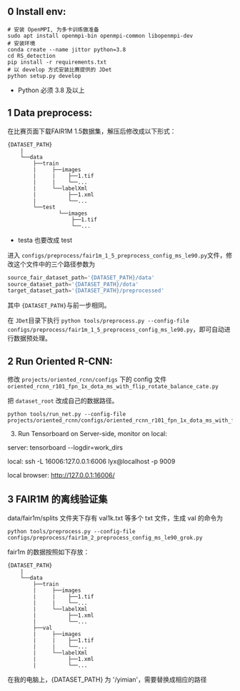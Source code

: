 ## 0 Install env:

```shell
# 安装 OpenMPI, 为多卡训练做准备
sudo apt install openmpi-bin openmpi-common libopenmpi-dev
# 安装环境
conda create --name jittor python=3.8
cd RS_detection
pip install -r requirements.txt
# 以 develop 方式安装比赛提供的 JDet
python setup.py develop
```

- Python 必须 3.8 及以上

## 1 Data preprocess:

在比赛页面下载FAIR1M 1.5数据集，解压后修改成以下形式：

```
{DATASET_PATH}
    |
    └──data
        ├──train
        |     ├──images
        |     |    ├──1.tif
        |     |    └──...
        |     └──labelXml
        |          ├──1.xml
        |          └──...
        └──test
                └──images
                    ├──1.tif
                    └──...
```

- testa 也要改成 test

进入 `configs/preprocess/fair1m_1_5_preprocess_config_ms_le90.py`文件，修改这个文件中的三个路径参数为

```python
source_fair_dataset_path='{DATASET_PATH}/data'
source_dataset_path='{DATASET_PATH}/dota'
target_dataset_path='{DATASET_PATH}/preprocessed'
```

其中 `{DATASET_PATH}`与前一步相同。

在 `JDet`目录下执行 `python tools/preprocess.py --config-file configs/preprocess/fair1m_1_5_preprocess_config_ms_le90.py`，即可自动进行数据预处理。

## 2 Run Oriented R-CNN:

修改 `projects/oriented_rcnn/configs` 下的 config 文件 `oriented_rcnn_r101_fpn_1x_dota_ms_with_flip_rotate_balance_cate.py`

把 `dataset_root` 改成自己的数据路径。

```shell
python tools/run_net.py --config-file projects/oriented_rcnn/configs/oriented_rcnn_r101_fpn_1x_dota_ms_with_flip_rotate_balance_cate.py
```

3. Run Tensorboard on Server-side, monitor on local:

server: tensorboard --logdir=work_dirs

local: ssh -L 16006:127.0.0.1:6006 lyx@localhost -p 9009

local browser: http://127.0.0.1:16006/

## 3 FAIR1M 的离线验证集

data/fair1m/splits 文件夹下存有 val1k.txt 等多个 txt 文件，生成 val 的命令为

```shell
python tools/preprocess.py --config-file configs/preprocess/fair1m_2_preprocess_config_ms_le90_grok.py
```

fair1m 的数据按照如下存放：

```
{DATASET_PATH}
    |
    └──data
        ├──train
        |     ├──images
        |     |    ├──1.tif
        |     |    └──...
        |     └──labelXml
        |          ├──1.xml
        |          └──...
        ├──val
        |     ├──images
        |     |    ├──1.tif
        |     |    └──...
        |     └──labelXml
        |          ├──1.xml
        |          └──...
```

在我的电脑上，{DATASET_PATH} 为 '/yimian'，需要替换成相应的路径